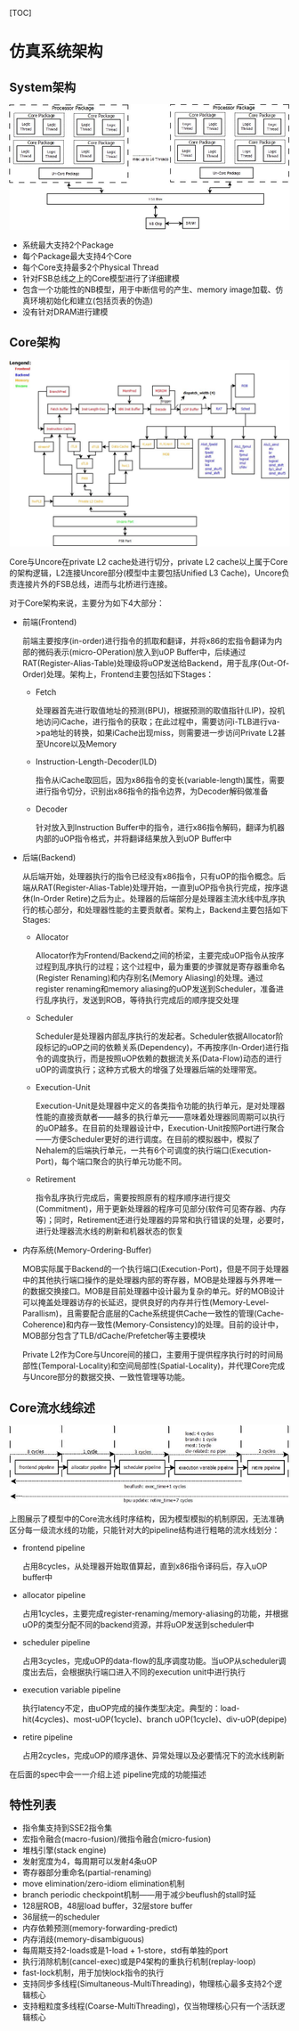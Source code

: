 [TOC]



# 仿真系统架构

## System架构

![system_stru](dia/hiearchy_stru.jpeg)

- 系统最大支持2个Package
- 每个Package最大支持4个Core
- 每个Core支持最多2个Physical Thread
- 针对FSB总线之上的Core模型进行了详细建模
- 包含一个功能性的NB模型，用于中断信号的产生、memory image加载、仿真环境初始化和建立(包括页表的伪造)
- 没有针对DRAM进行建模

## Core架构

![core_stru](dia/core_stru.jpeg)

Core与Uncore在private L2 cache处进行切分，private L2 cache以上属于Core的架构逻辑，L2连接Uncore部分(模型中主要包括Unified L3 Cache)，Uncore负责连接片外的FSB总线，进而与北桥进行连接。

对于Core架构来说，主要分为如下4大部分：

- 前端(Frontend)

  前端主要按序(in-order)进行指令的抓取和翻译，并将x86的宏指令翻译为内部的微码表示(micro-OPeration)放入到uOP Buffer中，后续通过RAT(Register-Alias-Table)处理级将uOP发送给Backend，用于乱序(Out-Of-Order)处理。架构上，Frontend主要包括如下Stages：

  - Fetch

    处理器首先进行取值地址的预测(BPU)，根据预测的取值指针(LIP)，投机地访问iCache，进行指令的获取；在此过程中，需要访问i-TLB进行va->pa地址的转换，如果iCache出现miss，则需要进一步访问Private L2甚至Uncore以及Memory

  - Instruction-Length-Decoder(ILD)

    指令从iCache取回后，因为x86指令的变长(variable-length)属性，需要进行指令切分，识别出x86指令的指令边界，为Decoder解码做准备

  - Decoder

    针对放入到Instruction Buffer中的指令，进行x86指令解码，翻译为机器内部的uOP指令格式，并将翻译结果放入到uOP Buffer中

- 后端(Backend)

  从后端开始，处理器执行的指令已经没有x86指令，只有uOP的指令概念。后端从RAT(Register-Alias-Table)处理开始，一直到uOP指令执行完成，按序退休(In-Order Retire)之后为止。处理器的后端部分是处理器主流水线中乱序执行的核心部分，和处理器性能的主要贡献者。架构上，Backend主要包括如下Stages:

  - Allocator

    Allocator作为Frontend/Backend之间的桥梁，主要完成uOP指令从按序过程到乱序执行的过程；这个过程中，最为重要的步骤就是寄存器重命名(Register Renaming)和内存别名(Memory Aliasing)的处理。通过register renaming和memory aliasing的uOP发送到Scheduler，准备进行乱序执行，发送到ROB，等待执行完成后的顺序提交处理

  - Scheduler

    Scheduler是处理器内部乱序执行的发起者。Scheduler依据Allocator阶段标记的uOP之间的依赖关系(Dependency)，不再按序(In-Order)进行指令的调度执行，而是按照uOP依赖的数据流关系(Data-Flow)动态的进行uOP的调度执行；这种方式极大的增强了处理器后端的处理带宽。

  - Execution-Unit

    Execution-Unit是处理器中定义的各类指令功能的执行单元，是对处理器性能的直接贡献者——越多的执行单元——意味着处理器同周期可以执行的uOP越多。在目前的处理器设计中，Execution-Unit按照Port进行聚合——方便Scheduler更好的进行调度。在目前的模拟器中，模拟了Nehalem的后端执行单元，一共有6个可调度的执行端口(Execution-Port)，每个端口聚合的执行单元功能不同。

  - Retirement

    指令乱序执行完成后，需要按照原有的程序顺序进行提交(Commitment)，用于更新处理器的程序可见部分(软件可见寄存器、内存等)；同时，Retirement还进行处理器的异常和执行错误的处理，必要时，进行处理器流水线的刷新和机器状态的恢复 

- 内存系统(Memory-Ordering-Buffer)

  MOB实际属于Backend的一个执行端口(Execution-Port)，但是不同于处理器中的其他执行端口操作的是处理器内部的寄存器，MOB是处理器与外界唯一的数据交换接口。MOB是目前处理器中设计最为复杂的单元。好的MOB设计可以掩盖处理器访存的长延迟，提供良好的内存并行性(Memory-Level-Parallism)，且需要配合底层的Cache系统提供Cache一致性的管理(Cache-Coherence)和内存一致性(Memory-Consistency)的处理。目前的设计中，MOB部分包含了TLB/dCache/Prefetcher等主要模块

  Private L2作为Core与Uncore间的接口，主要用于提供程序执行时的时间局部性(Temporal-Locality)和空间局部性(Spatial-Locality)，并代理Core完成与Uncore部分的数据交换、一致性管理等功能。

## Core流水线综述

![core_pipeline](dia/core_pipeline.jpeg)

上图展示了模型中的Core流水线时序结构，因为模型模拟的机制原因，无法准确区分每一级流水线的功能，只能针对大的pipeline结构进行粗略的流水线划分：

- frontend pipeline

  占用8cycles，从处理器开始取值算起，直到x86指令译码后，存入uOP buffer中

- allocator pipeline

  占用1cycles，主要完成register-renaming/memory-aliasing的功能，并根据uOP的类型分配不同的backend资源，并将uOP发送到scheduler中

- scheduler pipeline

  占用3cycles，完成uOP的data-flow的乱序调度功能。当uOP从scheduler调度出去后，会根据执行端口进入不同的execution unit中进行执行

- execution variable pipeline

  执行latency不定，由uOP完成的操作类型决定。典型的：load-hit(4cycles)、most-uOP(1cycle)、branch uOP(1cycle)、div-uOP(depipe)

- retire pipeline

  占用2cycles，完成uOP的顺序退休、异常处理以及必要情况下的流水线刷新

在后面的spec中会一一介绍上述 pipeline完成的功能描述

## 特性列表

- 指令集支持到SSE2指令集
- 宏指令融合(macro-fusion)/微指令融合(micro-fusion)
- 堆栈引擎(stack engine)
- 发射宽度为4，每周期可以发射4条uOP
- 寄存器部分重命名(partial-renaming)
- move elimination/zero-idiom elimination机制
- branch periodic checkpoint机制——用于减少beuflush的stall时延
- 128层ROB，48层load buffer，32层store buffer
- 36层统一的scheduler
- 内存依赖预测(memory-forwarding-predict)
- 内存消歧(memory-disambiguous)
- 每周期支持2-loads或是1-load + 1-store，std有单独的port
- 执行消除机制(cancel-exec)或是P4架构的重执行机制(replay-loop)
- fast-lock机制，用于加快lock指令的执行
- 支持同步多线程(Simultaneous-MultiThreading)，物理核心最多支持2个逻辑核心
- 支持粗粒度多线程(Coarse-MultiThreading)，仅当物理核心只有一个活跃逻辑核心
